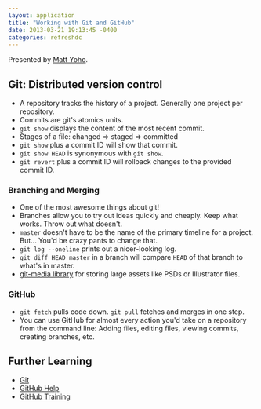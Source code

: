 ```yaml
---
layout: application
title: "Working with Git and GitHub"
date: 2013-03-21 19:13:45 -0400
categories: refreshdc
---
```


Presented by [Matt Yoho](http://mattyoho.com/).

## Git: Distributed version control

- A repository tracks the history of a project. Generally one project per repository.
- Commits are git's atomics units.
- `git show` displays the content of the most recent commit.
- Stages of a file: changed => staged => committed
- `git show` plus a commit ID will show that commit.
- `git show HEAD` is synonymous with `git show`.
- `git revert` plus a commit ID will rollback changes to the provided commit ID.

### Branching and Merging

- One of the most awesome things about git!
- Branches allow you to try out ideas quickly and cheaply. Keep what works. Throw out what doesn't.
- `master` doesn't have to be the name of the primary timeline for a project. But... You'd be crazy pants to change that.
- `git log --oneline` prints out a nicer-looking log.
- `git diff HEAD master` in a branch will compare `HEAD` of that branch to what's in master.
- [git-media library](https://github.com/schacon/git-media) for storing large assets like PSDs or Illustrator files.

### GitHub

- `git fetch` pulls code down. `git pull` fetches and merges in one step.
- You can use GitHub for almost every action you'd take on a repository from the command line: Adding files, editing files, viewing commits, creating branches, etc.


## Further Learning

- [Git](http://git-scm.com/)
- [GitHub Help](http://help.github.com/)
- [GitHub Training](http://training.github.com/)